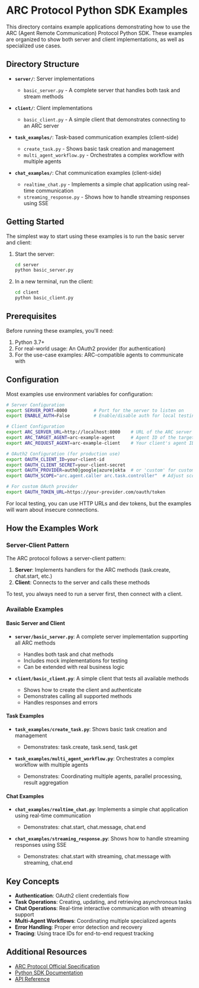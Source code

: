 # ARC Protocol Python SDK Examples

This directory contains example applications demonstrating how to use the ARC (Agent Remote Communication) Protocol Python SDK. These examples are organized to show both server and client implementations, as well as specialized use cases.

## Directory Structure

- **`server/`**: Server implementations
  - `basic_server.py` - A complete server that handles both task and stream methods

- **`client/`**: Client implementations
  - `basic_client.py` - A simple client that demonstrates connecting to an ARC server

- **`task_examples/`**: Task-based communication examples (client-side)
  - `create_task.py` - Shows basic task creation and management
  - `multi_agent_workflow.py` - Orchestrates a complex workflow with multiple agents

- **`chat_examples/`**: Chat communication examples (client-side)
  - `realtime_chat.py` - Implements a simple chat application using real-time communication
  - `streaming_response.py` - Shows how to handle streaming responses using SSE

## Getting Started

The simplest way to start using these examples is to run the basic server and client:

1. Start the server:
   ```bash
   cd server
   python basic_server.py
   ```

2. In a new terminal, run the client:
   ```bash
   cd client
   python basic_client.py
   ```

## Prerequisites

Before running these examples, you'll need:

1. Python 3.7+
2. For real-world usage: An OAuth2 provider (for authentication)
3. For the use-case examples: ARC-compatible agents to communicate with

## Configuration

Most examples use environment variables for configuration:

```bash
# Server Configuration
export SERVER_PORT=8000          # Port for the server to listen on
export ENABLE_AUTH=False         # Enable/disable auth for local testing

# Client Configuration
export ARC_SERVER_URL=http://localhost:8000    # URL of the ARC server
export ARC_TARGET_AGENT=arc-example-agent      # Agent ID of the target
export ARC_REQUEST_AGENT=arc-example-client    # Your client's agent ID

# OAuth2 Configuration (for production use)
export OAUTH_CLIENT_ID=your-client-id
export OAUTH_CLIENT_SECRET=your-client-secret
export OAUTH_PROVIDER=auth0|google|azure|okta  # or 'custom' for custom provider
export OAUTH_SCOPE="arc.agent.caller arc.task.controller"  # Adjust scopes as needed

# For custom OAuth provider
export OAUTH_TOKEN_URL=https://your-provider.com/oauth/token
```

For local testing, you can use HTTP URLs and dev tokens, but the examples will warn about insecure connections.

## How the Examples Work

### Server-Client Pattern

The ARC protocol follows a server-client pattern:

1. **Server**: Implements handlers for the ARC methods (task.create, chat.start, etc.)
2. **Client**: Connects to the server and calls these methods

To test, you always need to run a server first, then connect with a client.

### Available Examples

#### Basic Server and Client

- **`server/basic_server.py`**: A complete server implementation supporting all ARC methods
  - Handles both task and chat methods
  - Includes mock implementations for testing
  - Can be extended with real business logic

- **`client/basic_client.py`**: A simple client that tests all available methods
  - Shows how to create the client and authenticate
  - Demonstrates calling all supported methods
  - Handles responses and errors

#### Task Examples

- **`task_examples/create_task.py`**: Shows basic task creation and management
  - Demonstrates: task.create, task.send, task.get

- **`task_examples/multi_agent_workflow.py`**: Orchestrates a complex workflow with multiple agents
  - Demonstrates: Coordinating multiple agents, parallel processing, result aggregation

#### Chat Examples

- **`chat_examples/realtime_chat.py`**: Implements a simple chat application using real-time communication
  - Demonstrates: chat.start, chat.message, chat.end

- **`chat_examples/streaming_response.py`**: Shows how to handle streaming responses using SSE
  - Demonstrates: chat.start with streaming, chat.message with streaming, chat.end

## Key Concepts

- **Authentication**: OAuth2 client credentials flow
- **Task Operations**: Creating, updating, and retrieving asynchronous tasks
- **Chat Operations**: Real-time interactive communication with streaming support
- **Multi-Agent Workflows**: Coordinating multiple specialized agents
- **Error Handling**: Proper error detection and recovery
- **Tracing**: Using trace IDs for end-to-end request tracking

## Additional Resources

- [ARC Protocol Official Specification](https://github.com/arc-protocol/arc-protocol)
- [Python SDK Documentation](https://docs.arc-protocol.org/python-sdk/)
- [API Reference](https://docs.arc-protocol.org/python-sdk/api-reference)